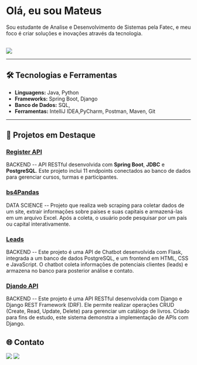 # Olá, eu sou Mateus

Sou estudante de Analise e Desenvolvimento de Sistemas pela Fatec, e meu foco é criar soluções e inovações através da tecnologia. 

<div style="display: inline_block"><br>
  <a href="https://skillicons.dev">
    <img src="https://skillicons.dev/icons?i=python,java,spring,postgres,git" />
  </a>
</div>

---

## 🛠 Tecnologias e Ferramentas
- **Linguagens:** Java, Python
- **Frameworks:** Spring Boot, Django
- **Banco de Dados:** SQL, 
- **Ferramentas:** IntelliJ IDEA,PyCharm, Postman, Maven, Git

---

## 🚀 Projetos em Destaque

### [Register API](https://github.com/MateusDBarros/Teste-Backend)
BACKEND -- API RESTful desenvolvida com **Spring Boot**, **JDBC** e **PostgreSQL**. Este projeto inclui 11 endpoints conectados ao banco de dados para gerenciar cursos, turmas e participantes.

### [bs4Pandas](https://github.com/MateusDBarros/bs4Pandas)
DATA SCIENCE -- Projeto que realiza web scraping para coletar dados de um site, extrair informações sobre países e suas capitais e armazená-las em um arquivo Excel. Após a coleta, o usuário pode pesquisar por um país ou capital interativamente.

### [Leads](https://github.com/MateusDBarros/Leads)
BACKEND -- Este projeto é uma API de Chatbot desenvolvida com Flask, integrada a um banco de dados PostgreSQL, e um frontend em HTML, CSS e JavaScript. O chatbot coleta informações de potenciais clientes (leads) e armazena no banco para posterior análise e contato.

### [Djando API]( https://github.com/MateusDBarros/Django)
BACKEND -- Este projeto é uma API RESTful desenvolvida com Django e Django REST Framework (DRF). Ele permite realizar operações CRUD (Create, Read, Update, Delete) para gerenciar um catálogo de livros. Criado para fins de estudo, este sistema demonstra a implementação de APIs com Django.

## 🌐 Contato

<a href="https://www.linkedin.com/in/mateus-barros13" target="_blank"><img src="https://img.shields.io/badge/-LinkedIn-%230077B5?style=for-the-badge&logo=linkedin&logoColor=white" target="_blank"></a>
<a href="mailto:mb685212@gmail.com"><img src="https://img.shields.io/badge/-Gmail-%23333?style=for-the-badge&logo=gmail&logoColor=white" target="_blank"></a>
